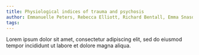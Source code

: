 ```yaml
---
title: Physiological indices of trauma and psychosis 
author: Emmanuelle Peters, Rebecca Elliott, Richard Bentall, Emma Snasdell, Molly Greenslade & Zoë Freeman
tags: 
---
```


Lorem ipsum dolor sit amet, consectetur adipiscing elit, sed do eiusmod tempor incididunt ut labore et dolore magna aliqua.
